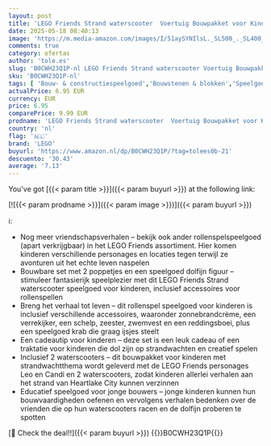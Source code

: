 ```yaml
---
layout: post
title: 'LEGO Friends Strand waterscooter  Voertuig Bouwpakket voor Kinderen  Reddingsspeelset met 2 Poppetjes van Personages en Speelgoed Dolfijn Figuur  Cadeautip voor Meisjes en Jongens vanaf 5 jaar 42623'
date: 2025-05-18 08:40:13
image: 'https://m.media-amazon.com/images/I/51aySYNIlsL._SL500_._SL400_.jpg'
comments: true
category: ofertas
author: 'tole.es'
slug: 'B0CWH23Q1P-nl LEGO Friends Strand waterscooter Voertuig Bouwpakket voor...'
sku: 'B0CWH23Q1P-nl'
tags: [ 'Bouw- & constructiespeelgoed','Bouwstenen & blokken','Speelgoed & spellen','lego','🇳🇱', ]
actualPrice: 6.95 EUR
currency: EUR
price: 6.95
comparePrice: 9.99 EUR
prodname: 'LEGO Friends Strand waterscooter  Voertuig Bouwpakket voor Kinderen  Reddingsspeelset met 2 Poppetjes van Personages en Speelgoed Dolfijn Figuur  Cadeautip voor Meisjes en Jongens vanaf 5 jaar 42623'
country: 'nl'
flag: '🇳🇱'
brand: 'LEGO'
buyurl: 'https://www.amazon.nl/dp/B0CWH23Q1P/?tag=tolees0b-21'
descuento: '30.43'
average: '7.13'
---
```


You've got [{{< param title >}}]({{< param buyurl >}}) at the following link:

[![{{< param prodname >}}]({{< param image >}})]({{< param buyurl >}})

ℹ️:

- Nog meer vriendschapsverhalen – bekijk ook ander rollenspelspeelgoed (apart verkrijgbaar) in het LEGO Friends assortiment. Hier komen kinderen verschillende personages en locaties tegen terwijl ze avonturen uit het echte leven naspelen
- Bouwbare set met 2 poppetjes en een speelgoed dolfijn figuur – stimuleer fantasierijk speelplezier met dit LEGO Friends Strand waterscooter speelgoed voor kinderen, inclusief accessoires voor rollenspellen
- Breng het verhaal tot leven – dit rollenspel speelgoed voor kinderen is inclusief verschillende accessoires, waaronder zonnebrandcrème, een verrekijker, een schelp, zeester, zwemvest en een reddingsboei, plus een speelgoed krab die graag ijsjes steelt
- Een cadeautip voor kinderen – deze set is een leuk cadeau of een traktatie voor kinderen die dol zijn op strandwachten en creatief spelen
- Inclusief 2 waterscooters – dit bouwpakket voor kinderen met strandwachtthema wordt geleverd met de LEGO Friends personages Leo en Candi en 2 waterscooters, zodat kinderen allerlei verhalen aan het strand van Heartlake City kunnen verzinnen
- Educatief speelgoed voor jonge bouwers – jonge kinderen kunnen hun bouwvaardigheden oefenen en vervolgens verhalen bedenken over de vrienden die op hun waterscooters racen en de dolfijn proberen te spotten

[🛒 Check the deal!!]({{< param buyurl >}})
{{<world>}}B0CWH23Q1P{{</world>}}
